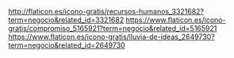 http://flaticon.es/icono-gratis/recursos-humanos_3321682?term=negocio&related_id=3321682
https://www.flaticon.es/icono-gratis/compromiso_5165921?term=negocio&related_id=5165921
https://www.flaticon.es/icono-gratis/lluvia-de-ideas_2649730?term=negocio&related_id=2649730
